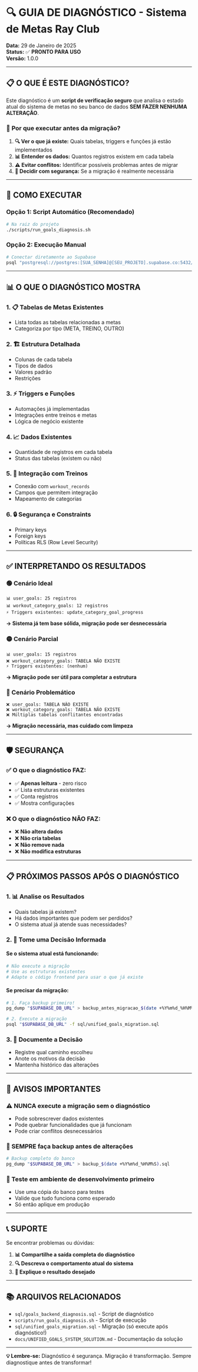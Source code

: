 # 🔍 **GUIA DE DIAGNÓSTICO - Sistema de Metas Ray Club**

**Data:** 29 de Janeiro de 2025  
**Status:** ✅ **PRONTO PARA USO**  
**Versão:** 1.0.0

---

## 📋 **O QUE É ESTE DIAGNÓSTICO?**

Este diagnóstico é um **script de verificação seguro** que analisa o estado atual do sistema de metas no seu banco de dados **SEM FAZER NENHUMA ALTERAÇÃO**.

### 🎯 **Por que executar antes da migração?**

1. **🔍 Ver o que já existe:** Quais tabelas, triggers e funções já estão implementados
2. **📊 Entender os dados:** Quantos registros existem em cada tabela
3. **⚠️ Evitar conflitos:** Identificar possíveis problemas antes de migrar
4. **💾 Decidir com segurança:** Se a migração é realmente necessária

---

## 🚀 **COMO EXECUTAR**

### **Opção 1: Script Automático (Recomendado)**

```bash
# Na raiz do projeto
./scripts/run_goals_diagnosis.sh
```

### **Opção 2: Execução Manual**

```bash
# Conectar diretamente ao Supabase
psql "postgresql://postgres:[SUA_SENHA]@[SEU_PROJETO].supabase.co:5432/postgres" -f sql/goals_backend_diagnosis.sql
```

---

## 📊 **O QUE O DIAGNÓSTICO MOSTRA**

### **1. 📋 Tabelas de Metas Existentes**
- Lista todas as tabelas relacionadas a metas
- Categoriza por tipo (META, TREINO, OUTRO)

### **2. 🏗️ Estrutura Detalhada**
- Colunas de cada tabela
- Tipos de dados
- Valores padrão
- Restrições

### **3. ⚡ Triggers e Funções**
- Automações já implementadas
- Integrações entre treinos e metas
- Lógica de negócio existente

### **4. 📈 Dados Existentes**
- Quantidade de registros em cada tabela
- Status das tabelas (existem ou não)

### **5. 🔗 Integração com Treinos**
- Conexão com `workout_records`
- Campos que permitem integração
- Mapeamento de categorias

### **6. 🔒 Segurança e Constraints**
- Primary keys
- Foreign keys
- Políticas RLS (Row Level Security)

---

## ✅ **INTERPRETANDO OS RESULTADOS**

### **🟢 Cenário Ideal**
```
📊 user_goals: 25 registros
📊 workout_category_goals: 12 registros
⚡ Triggers existentes: update_category_goal_progress
```
**→ Sistema já tem base sólida, migração pode ser desnecessária**

### **🟡 Cenário Parcial**
```
📊 user_goals: 15 registros
❌ workout_category_goals: TABELA NÃO EXISTE
⚡ Triggers existentes: (nenhum)
```
**→ Migração pode ser útil para completar a estrutura**

### **🔴 Cenário Problemático**
```
❌ user_goals: TABELA NÃO EXISTE
❌ workout_category_goals: TABELA NÃO EXISTE
❌ Múltiplas tabelas conflitantes encontradas
```
**→ Migração necessária, mas cuidado com limpeza**

---

## 🛡️ **SEGURANÇA**

### **✅ O que o diagnóstico FAZ:**
- ✅ **Apenas leitura** - zero risco
- ✅ Lista estruturas existentes
- ✅ Conta registros
- ✅ Mostra configurações

### **❌ O que o diagnóstico NÃO FAZ:**
- ❌ **Não altera dados**
- ❌ **Não cria tabelas**
- ❌ **Não remove nada**
- ❌ **Não modifica estruturas**

---

## 📋 **PRÓXIMOS PASSOS APÓS O DIAGNÓSTICO**

### **1. 📊 Analise os Resultados**
- Quais tabelas já existem?
- Há dados importantes que podem ser perdidos?
- O sistema atual já atende suas necessidades?

### **2. 🤔 Tome uma Decisão Informada**

#### **Se o sistema atual está funcionando:**
```bash
# Não execute a migração
# Use as estruturas existentes
# Adapte o código frontend para usar o que já existe
```

#### **Se precisar da migração:**
```bash
# 1. Faça backup primeiro!
pg_dump "$SUPABASE_DB_URL" > backup_antes_migracao_$(date +%Y%m%d_%H%M%S).sql

# 2. Execute a migração
psql "$SUPABASE_DB_URL" -f sql/unified_goals_migration.sql
```

### **3. 📝 Documente a Decisão**
- Registre qual caminho escolheu
- Anote os motivos da decisão
- Mantenha histórico das alterações

---

## 🚨 **AVISOS IMPORTANTES**

### **⚠️ NUNCA execute a migração sem o diagnóstico**
- Pode sobrescrever dados existentes
- Pode quebrar funcionalidades que já funcionam
- Pode criar conflitos desnecessários

### **💾 SEMPRE faça backup antes de alterações**
```bash
# Backup completo do banco
pg_dump "$SUPABASE_DB_URL" > backup_$(date +%Y%m%d_%H%M%S).sql
```

### **🔄 Teste em ambiente de desenvolvimento primeiro**
- Use uma cópia do banco para testes
- Valide que tudo funciona como esperado
- Só então aplique em produção

---

## 📞 **SUPORTE**

Se encontrar problemas ou dúvidas:

1. **📊 Compartilhe a saída completa do diagnóstico**
2. **🔍 Descreva o comportamento atual do sistema**
3. **🎯 Explique o resultado desejado**

---

## 📚 **ARQUIVOS RELACIONADOS**

- `sql/goals_backend_diagnosis.sql` - Script de diagnóstico
- `scripts/run_goals_diagnosis.sh` - Script de execução
- `sql/unified_goals_migration.sql` - Migração (só execute após diagnóstico!)
- `docs/UNIFIED_GOALS_SYSTEM_SOLUTION.md` - Documentação da solução

---

**💡 Lembre-se:** Diagnóstico é segurança. Migração é transformação. Sempre diagnostique antes de transformar! 